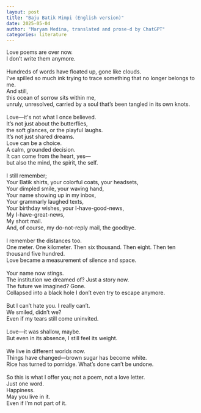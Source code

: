 ```yaml
---
layout: post
title: "Baju Batik Mimpi (English version)"
date: 2025-05-04
author: "Maryam Medina, translated and prose-d by ChatGPT"
categories: literature
---
```


Love poems are over now. <br>
I don’t write them anymore.<br>
<br>
Hundreds of words have floated up, gone like clouds. <br>
I’ve spilled so much ink trying to trace something that no longer belongs to me. <br>
And still, <br>
this ocean of sorrow sits within me, <br>
unruly, unresolved, carried by a soul that’s been tangled in its own knots.<br>
<br>
Love—it's not what I once believed. <br>
It’s not just about the butterflies, <br>
the soft glances, or the playful laughs. <br>
It’s not just shared dreams. <br>
Love can be a choice. <br>
A calm, grounded decision. <br>
It can come from the heart, yes—<br>
but also the mind, the spirit, the self.<br>
<br>
I still remember;<br>
Your Batik shirts, your colorful coats, your headsets,<br> 
Your dimpled smile, your waving hand,<br>
Your name showing up in my inbox,<br>
Your grammarly laughed texts,<br>
Your birthday wishes, your I-have-good-news,<br>
My I-have-great-news,<br>
My short mail.<br>
And, of course, my do-not-reply mail, the goodbye.<br>
<br>
I remember the distances too. <br>
One meter. One kilometer. Then six thousand. Then eight. Then ten thousand five hundred. <br>
Love became a measurement of silence and space.<br>
<br>
Your name now stings.<br>
The institution we dreamed of? Just a story now.<br>
The future we imagined? Gone. <br>
Collapsed into a black hole I don’t even try to escape anymore.<br>
<br>
But I can’t hate you. I really can’t.<br>
We smiled, didn’t we? <br>
Even if my tears still come uninvited.<br>
<br>
Love—it was shallow, maybe.<br>
But even in its absence, I still feel its weight.<br>
<br>
We live in different worlds now.<br>
Things have changed—brown sugar has become white.<br>
Rice has turned to porridge. What’s done can’t be undone.<br>
<br>
So this is what I offer you; not a poem, not a love letter. <br>
Just one word.<br>
Happiness.<br>
May you live in it.<br>
Even if I’m not part of it.